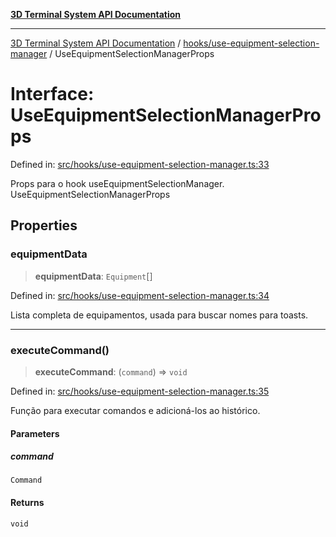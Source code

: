 [**3D Terminal System API Documentation**](../../../README.md)

***

[3D Terminal System API Documentation](../../../README.md) / [hooks/use-equipment-selection-manager](../README.md) / UseEquipmentSelectionManagerProps

# Interface: UseEquipmentSelectionManagerProps

Defined in: [src/hooks/use-equipment-selection-manager.ts:33](https://github.com/Dicommunitas/ThreeJS_Terminal_3D2/blob/3ee0fc36a3337518d3717231e10fb625cedcf942/src/hooks/use-equipment-selection-manager.ts#L33)

Props para o hook useEquipmentSelectionManager.
 UseEquipmentSelectionManagerProps

## Properties

### equipmentData

> **equipmentData**: `Equipment`[]

Defined in: [src/hooks/use-equipment-selection-manager.ts:34](https://github.com/Dicommunitas/ThreeJS_Terminal_3D2/blob/3ee0fc36a3337518d3717231e10fb625cedcf942/src/hooks/use-equipment-selection-manager.ts#L34)

Lista completa de equipamentos, usada para buscar nomes para toasts.

***

### executeCommand()

> **executeCommand**: (`command`) => `void`

Defined in: [src/hooks/use-equipment-selection-manager.ts:35](https://github.com/Dicommunitas/ThreeJS_Terminal_3D2/blob/3ee0fc36a3337518d3717231e10fb625cedcf942/src/hooks/use-equipment-selection-manager.ts#L35)

Função para executar comandos e adicioná-los ao histórico.

#### Parameters

##### command

`Command`

#### Returns

`void`

